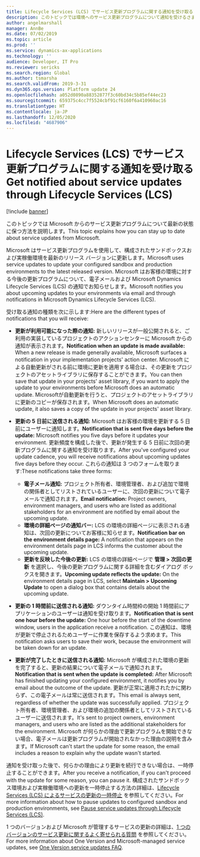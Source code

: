 ```yaml
---
title: Lifecycle Services (LCS) でサービス更新プログラムに関する通知を受け取る
description: このトピックでは環境へのサービス更新プログラムについて通知を受けるさまざまな方法について説明します。
author: angelmarshall
manager: AnnBe
ms.date: 07/02/2019
ms.topic: article
ms.prod: ''
ms.service: dynamics-ax-applications
ms.technology: ''
audience: Developer, IT Pro
ms.reviewer: sericks
ms.search.region: Global
ms.author: tsmarsha
ms.search.validFrom: 2019-3-31
ms.dyn365.ops.version: Platform update 24
ms.openlocfilehash: a052d0890a88352877f3c60bd34c5b85ef44ec23
ms.sourcegitcommit: 659375c4cc7f5524cbf91cf6160f6a410960ac16
ms.translationtype: HT
ms.contentlocale: ja-JP
ms.lasthandoff: 12/05/2020
ms.locfileid: "4687906"
---
```

# <a name="get-notified-about-service-updates-through-lifecycle-services-lcs"></a><span data-ttu-id="e4780-103">Lifecycle Services (LCS) でサービス更新プログラムに関する通知を受け取る</span><span class="sxs-lookup"><span data-stu-id="e4780-103">Get notified about service updates through Lifecycle Services (LCS)</span></span>

[!include [banner](../includes/banner.md)]

<span data-ttu-id="e4780-104">このトピックでは Microsoft からのサービス更新プログラムについて最新の状態に保つ方法を説明します。</span><span class="sxs-lookup"><span data-stu-id="e4780-104">This topic explains how you can stay up to date about service updates from Microsoft.</span></span>

<span data-ttu-id="e4780-105">Microsoft はサービス更新プログラムを使用して、構成されたサンドボックスおよび実稼働環境を最新のリリース バージョンに更新します。</span><span class="sxs-lookup"><span data-stu-id="e4780-105">Microsoft uses service updates to update your configured sandbox and production environments to the latest released version.</span></span> <span data-ttu-id="e4780-106">Microsoft はお客様の環境に対する今後の更新プログラムについて、電子メールおよび Microsoft Dynamics Lifecycle Services (LCS) の通知でお知らせします。</span><span class="sxs-lookup"><span data-stu-id="e4780-106">Microsoft notifies you about upcoming updates to your environments via email and through notifications in Microsoft Dynamics Lifecycle Services (LCS).</span></span>

<span data-ttu-id="e4780-107">受け取る通知の種類を次に示します:</span><span class="sxs-lookup"><span data-stu-id="e4780-107">Here are the different types of notifications that you will receive:</span></span>

- <span data-ttu-id="e4780-108">**更新が利用可能になった際の通知:** 新しいリリースが一般公開されると、ご利用の実装しているプロジェクトのアクションセンターに Microsoft からの通知が表示されます。</span><span class="sxs-lookup"><span data-stu-id="e4780-108">**Notification when an update is made available:** When a new release is made generally available, Microsoft surfaces a notification in your implementation projects' action center.</span></span> <span data-ttu-id="e4780-109">Microsoft による自動更新がされる前に環境に更新を適用する場合は、その更新をプロジェクトのアセットライブラリに保存することができます。</span><span class="sxs-lookup"><span data-stu-id="e4780-109">You can then save that update in your projects' asset library, if you want to apply the update to your environments before Microsoft does an automatic update.</span></span> <span data-ttu-id="e4780-110">Microsoftが自動更新を行うと、プロジェクトのアセットライブラリに更新のコピーが保存されます。</span><span class="sxs-lookup"><span data-stu-id="e4780-110">When Microsoft does an automatic update, it also saves a copy of the update in your projects' asset library.</span></span> 
- <span data-ttu-id="e4780-111">**更新の 5 日前に送信される通知:** Microsoft はお客様の環境を更新する 5 日前にユーザーに通知します。</span><span class="sxs-lookup"><span data-stu-id="e4780-111">**Notification that is sent five days before the update:** Microsoft notifies you five days before it updates your environment.</span></span> <span data-ttu-id="e4780-112">更新頻度を構成した後で、更新が発生する 5 日前に次回の更新プログラムに関する通知を受け取ります。</span><span class="sxs-lookup"><span data-stu-id="e4780-112">After you've configured your update cadence, you will receive notifications about upcoming updates five days before they occur.</span></span> <span data-ttu-id="e4780-113">これらの通知は 3 つのフォームを取ります:</span><span class="sxs-lookup"><span data-stu-id="e4780-113">These notifications take three forms:</span></span>

    - <span data-ttu-id="e4780-114">**電子メール通知:** プロジェクト所有者、環境管理者、および追加で環境の関係者としてリストされているユーザーに、次回の更新について電子メールで通知されます。</span><span class="sxs-lookup"><span data-stu-id="e4780-114">**Email notification:** Project owners, environment managers, and users who are listed as additional stakeholders for an environment are notified by email about the upcoming update.</span></span>
    - <span data-ttu-id="e4780-115">**環境の詳細ページの通知バー:** LCS の環境の詳細ページに表示される通知は、次回の更新についてお客様に知らせます。</span><span class="sxs-lookup"><span data-stu-id="e4780-115">**Notification bar on the environment details page:** A notification that appears on the environment details page in LCS informs the customer about the upcoming update.</span></span>
    - <span data-ttu-id="e4780-116">**更新を反映した今後の更新:** LCS の環境の詳細ページで **管理 &gt; 次回の更新** を選択し、今後の更新プログラムに関する詳細を含むダイアログ ボックスを開きます。</span><span class="sxs-lookup"><span data-stu-id="e4780-116">**Upcoming update reflects the update:** On the environment details page in LCS, select **Maintain &gt; Upcoming Update** to open a dialog box that contains details about the upcoming update.</span></span>

- <span data-ttu-id="e4780-117">**更新の 1 時間前に送信される通知:** ダウンタイム時間枠の開始 1 時間前にアプリケーションのユーザーは通知を受け取ります。</span><span class="sxs-lookup"><span data-stu-id="e4780-117">**Notification that is sent one hour before the update:** One hour before the start of the downtime window, users in the application receive a notification.</span></span> <span data-ttu-id="e4780-118">この通知は、環境が更新で停止されるためユーザーに作業を保存するよう求めます。</span><span class="sxs-lookup"><span data-stu-id="e4780-118">This notification asks users to save their work, because the environment will be taken down for an update.</span></span>
- <span data-ttu-id="e4780-119">**更新が完了したときに送信される通知:** Microsoft が構成された環境の更新を完了すると、更新の結果について電子メールで通知されます。</span><span class="sxs-lookup"><span data-stu-id="e4780-119">**Notification that is sent when the update is completed:** After Microsoft has finished updating your configured environment, it notifies you by email about the outcome of the update.</span></span> <span data-ttu-id="e4780-120">更新が正常に適用されたかに関わらず、この電子メールは常に送信されます。</span><span class="sxs-lookup"><span data-stu-id="e4780-120">This email is always sent, regardless of whether the update was successfully applied.</span></span> <span data-ttu-id="e4780-121">プロジェクト所有者、環境管理者、および環境の追加の関係者としてリストされているユーザーに送信されます。</span><span class="sxs-lookup"><span data-stu-id="e4780-121">It's sent to project owners, environment managers, and users who are listed as the additional stakeholders for the environment.</span></span> <span data-ttu-id="e4780-122">Microsoft が何らかの理由で更新プログラムを開始できない場合、電子メールは更新プログラムが開始されなかった理由の説明を含みます。</span><span class="sxs-lookup"><span data-stu-id="e4780-122">If Microsoft can't start the update for some reason, the email includes a reason to explain why the update wasn't started.</span></span>

<span data-ttu-id="e4780-123">通知を受け取った後で、何らかの理由により更新を続行できない場合は、一時停止することができます。</span><span class="sxs-lookup"><span data-stu-id="e4780-123">After you receive a notification, if you can't proceed with the update for some reason, you can pause it.</span></span> <span data-ttu-id="e4780-124">構成されたサンドボックス環境および実稼働環境への更新を一時停止する方法の詳細は、[Lifecycle Services (LCS) によるサービスの更新の一時停止](pause-service-updates.md) を参照してください。</span><span class="sxs-lookup"><span data-stu-id="e4780-124">For more information about how to pause updates to configured sandbox and production environments, see [Pause service updates through Lifecycle Services (LCS)](pause-service-updates.md).</span></span>

<span data-ttu-id="e4780-125">1 つのバージョンおよび Microsoft が管理するサービスの更新の詳細は、[1 つのバージョンのサービス更新に関するよく寄せられる質問](../../fin-ops/get-started/one-version.md) を参照してください。</span><span class="sxs-lookup"><span data-stu-id="e4780-125">For more information about One Version and Microsoft-managed service updates, see [One Version service updates FAQ](../../fin-ops/get-started/one-version.md).</span></span>
